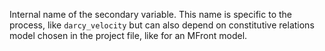 Internal name of the secondary variable.
This name is specific to the process, like `darcy_velocity` but can also depend on constitutive relations
model chosen in the project file, like for an MFront model.
